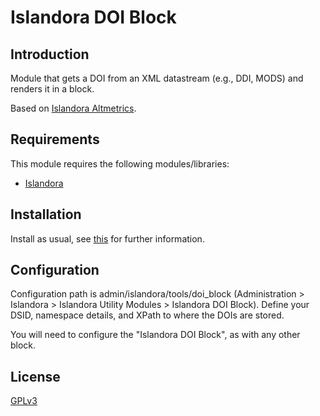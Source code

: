 # Islandora DOI Block

## Introduction

Module that gets a DOI from an XML datastream (e.g., DDI, MODS) and renders it in a block.

Based on [Islandora Altmetrics](https://github.com/Islandora/islandora_badges/tree/7.x/modules/islandora_altmetrics).

## Requirements

This module requires the following modules/libraries:

* [Islandora](https://github.com/islandora/islandora)

## Installation

Install as usual, see [this](https://drupal.org/documentation/install/modules-themes/modules-7) for further information.

## Configuration

Configuration path is admin/islandora/tools/doi_block (Administration > Islandora > Islandora Utility Modules > Islandora DOI Block). Define your DSID, namespace details, and XPath to where the DOIs are stored.

You will need to configure the "Islandora DOI Block", as with any other block.

## License

[GPLv3](http://www.gnu.org/licenses/gpl-3.0.txt)
